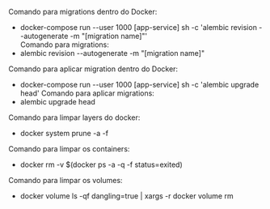 Comando para migrations dentro do Docker:
 - docker-compose run --user 1000 [app-service] sh -c 'alembic revision --autogenerate -m "[migration name]"'\
Comando para migrations:
 - alembic revision --autogenerate -m "[migration name]"

Comando para aplicar migration dentro do Docker:
 - docker-compose run --user 1000 [app-service] sh -c 'alembic upgrade head'
Comando para aplicar migrations:
 - alembic upgrade head

Comando para limpar layers do docker:
 - docker system prune -a -f

Comando para limpar os containers:
 - docker rm -v $(docker ps -a -q -f status=exited)

Comando para limpar os volumes:
 - docker volume ls -qf dangling=true | xargs -r docker volume rm
